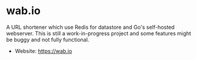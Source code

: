 wab.io
=========

A URL shortener which use Redis for datastore and Go's self-hosted webserver.
This is still a work-in-progress project and some features might be buggy and not fully functional.

* Website: https://wab.io
